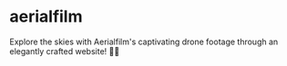 # aerialfilm
Explore the skies with Aerialfilm's captivating drone footage through an elegantly crafted website! 🚁🎥
